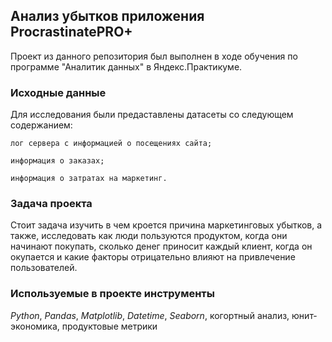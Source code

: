 ## Анализ убытков приложения ProcrastinatePRO+
Проект из данного репозитория был выполнен в ходе обучения по программе "Аналитик данных" в Яндекс.Практикуме.

### Исходные данные
Для исследования были предаставлены датасеты со следующем содержанием:

    лог сервера с информацией о посещениях сайта;
    
    информация о заказах;
    
    информация о затратах на маркетинг.
    
    
### Задача проекта
Стоит задача изучить в чем кроется причина маркетинговых убытков, а также, исследовать как люди пользуются продуктом, когда они начинают покупать, сколько денег приносит каждый клиент, когда он окупается и какие факторы отрицательно влияют на привлечение пользователей.
### Используемые в проекте инструменты
*Python*, *Pandas*, *Matplotlib*, *Datetime*, *Seaborn*, когортный анализ, юнит-экономика, продуктовые метрики


